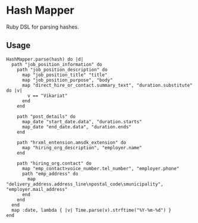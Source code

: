 Hash Mapper
===========

Ruby DSL for parsing hashes.

Usage
-----

    HashMapper.parse(hash) do |d|
      path "job_position_information" do
        path "job_position_description" do
          map "job_position_title" "title"
          map "job_position_purpose", "body"
          map "direct_hire_or_contact.summary_text", "duration.substitute" do |v|
            v == "Vikariat"
          end
        end

        path "post_details" do
          map_date "start_date.data", "duration.starts"
          map_date "end_date.data", "duration.ends"
        end

        path "hrxml_entension.amsdk_extension" do
          map "hiring_org_description", "employer.name"
        end

        path "hiring_org.contact" do
          map "emp_contact>voice_number.tel_number", "employer.phone"
          path "emp_address" do
            map "delivery_address.address_line\npostal_code\smunicipality", "employer.mail_address"
          end
        end
      end
      map :date, lambda { |v| Time.parse(v).strftime("%Y-%m-%d") }
    end